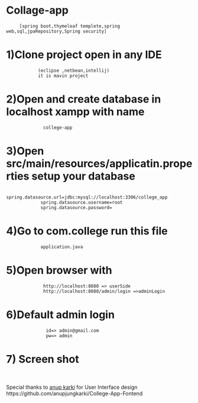 # Collage-app 
         [spring boot,thymeleaf templete,spring web,sql,jpaRepository,Spring security]
# 1)Clone project open in any IDE
                (eclipse ,netbean,intellij)
                it is mavin project
# 2)Open and create database in localhost xampp with name 
                  college-app
# 3)Open src/main/resources/applicatin.properties setup your database
                 spring.datasource.url=jdbc:mysql://localhost:3306/college_app
                 spring.datasource.username=root
                 spring.datasource.password=
# 4)Go to com.college run this file
                 application.java 
# 5)Open browser with 
                  http://localhost:8080 => userSide
                  http://localhost:8080/admin/login =>adminLogin
# 6)Default admin login 
                   id=> admin@gmail.com
                   pw=> admin
  
# 7) Screen shot


<br>
  <p>Special thanks to <a href="https://github.com/anupjungkarki">anup karki</a> for User Interface design 
  https://github.com/anupjungkarki/College-App-Fontend</p>

